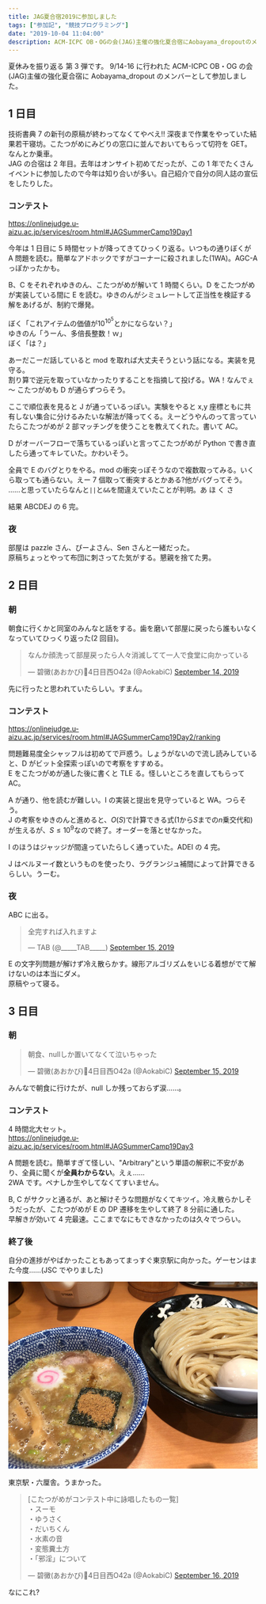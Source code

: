 ```yaml
---
title: JAG夏合宿2019に参加しました
tags: ["参加記", "競技プログラミング"]
date: "2019-10-04 11:04:00"
description: ACM-ICPC OB・OGの会(JAG)主催の強化夏合宿にAobayama_dropoutのメンバーとして参加しました。
---
```


夏休みを振り返る 第 3 弾です。
9/14-16 に行われた ACM-ICPC OB・OG の会(JAG)主催の強化夏合宿に Aobayama_dropout のメンバーとして参加しました。

## 1 日目

技術書典 7 の新刊の原稿が終わってなくてやべえ!! 深夜まで作業をやっていた結果若干寝坊。こたつがめにみどりの窓口に並んでおいてもらって切符を GET。なんとか乗車。  
JAG の合宿は 2 年目。去年はオンサイト初めてだったが、この 1 年でたくさんイベントに参加したので今年は知り合いが多い。自己紹介で自分の同人誌の宣伝をしたりした。

### コンテスト

https://onlinejudge.u-aizu.ac.jp/services/room.html#JAGSummerCamp19Day1

今年は 1 日目に 5 時間セットが降ってきてひっくり返る。いつもの通りぼくが A 問題を読む。簡単なアドホックですがコーナーに殺されました(1WA)。AGC-A っぽかったかも。

B、C をそれぞれゆきのん、こたつがめが解いて 1 時間くらい。D をこたつがめが実装している間に E を読む。ゆきのんがシミュレートして正当性を検証する解をあげるが、制約で爆発。

ぼく「これアイテムの価値が$10^{10^5}$とかにならない？」  
ゆきのん「うーん、多倍長整数！ｗ」  
ぼく「は？」

あーだこーだ話していると mod を取れば大丈夫そうという話になる。実装を見守る。  
割り算で逆元を取っていなかったりすることを指摘して投げる。WA！なんでぇ～ こたつがめも D が通らずつらそう。

ここで順位表を見ると J が通っているっぽい。実験をやると x,y 座標ともに共有しない集合に分けるみたいな解法が降ってくる。えーどうやんのって言っていたらこたつがめが 2 部マッチングを使うことを教えてくれた。書いて AC。

D がオーバーフローで落ちているっぽいと言ってこたつがめが Python で書き直したら通ってキレていた。かわいそう。

全員で E のバグとりをやる。mod の衝突っぽそうなので複数取ってみる。いくら取っても通らない。えー 7 個取って衝突するとかある?他がバグってそう。  
……と思っていたらなんと`||`と`&&`を間違えていたことが判明。あ ほ く さ

結果 ABCDEJ の 6 完。

### 夜

部屋は pazzle さん、ぴーよさん、Sen さんと一緒だった。  
原稿ちょっとやって布団に刺さってた気がする。懇親を捨てた男。

## 2 日目

### 朝

朝食に行くかと同室のみんなと話をする。歯を磨いて部屋に戻ったら誰もいなくなっていてひっくり返った(2 回目)。

<blockquote class="twitter-tweet"><p lang="ja" dir="ltr">なんか顔洗って部屋戻ったら人々消滅してて一人で食堂に向かっている</p>&mdash; 碧黴(あおかび)🦇4日目西O42a (@AokabiC) <a href="https://twitter.com/AokabiC/status/1173014728379002880?ref_src=twsrc%5Etfw">September 14, 2019</a></blockquote> <script async src="https://platform.twitter.com/widgets.js" charset="utf-8"></script>

先に行ったと思われていたらしい。すまん。

### コンテスト

https://onlinejudge.u-aizu.ac.jp/services/room.html#JAGSummerCamp19Day2/ranking

問題難易度全シャッフルは初めてで戸惑う。しょうがないので流し読みしていると、D がビット全探索っぽいので考察をすすめる。  
E をこたつがめが通した後に書くと TLE る。怪しいところを直してもらって AC。

A が通り、他を読むが難しい。I の実装と提出を見守っていると WA。つらそう。  
J の考察をゆきのんと進めると、$O(S)$で計算できる式($1$から$S$までの$n$乗交代和)が生えるが、$S \leq 10^9$なので終了。オーダーを落とせなかった。

I のほうはジャッジが間違っていたらしく通っていた。ADEI の 4 完。

J はベルヌーイ数というものを使ったり、ラグランジュ補間によって計算できるらしい。うーむ。

### 夜

ABC に出る。

<blockquote class="twitter-tweet"><p lang="ja" dir="ltr">全完すれば入れますよ</p>&mdash; TAB (@_____TAB_____) <a href="https://twitter.com/_____TAB_____/status/1173151808316829697?ref_src=twsrc%5Etfw">September 15, 2019</a></blockquote> <script async src="https://platform.twitter.com/widgets.js" charset="utf-8"></script>

E の文字列問題が解けず冷え散らかす。線形アルゴリズムをいじる着想がでて解けないのは本当にダメ。  
原稿やって寝る。

## 3 日目

### 朝

<blockquote class="twitter-tweet"><p lang="ja" dir="ltr">朝食、nullしか置いてなくて泣いちゃった</p>&mdash; 碧黴(あおかび)🦇4日目西O42a (@AokabiC) <a href="https://twitter.com/AokabiC/status/1173382399691878400?ref_src=twsrc%5Etfw">September 15, 2019</a></blockquote> <script async src="https://platform.twitter.com/widgets.js" charset="utf-8"></script>

みんなで朝食に行けたが、null しか残っておらず涙……。

### コンテスト

4 時間北大セット。  
https://onlinejudge.u-aizu.ac.jp/services/room.html#JAGSummerCamp19Day3

A 問題を読む。簡単すぎて怪しい、"Arbitrary"という単語の解釈に不安があり、全員に聞くが**全員わからない**。えぇ……  
2WA です。ペナしか生やしてなくてすいません。

B, C がサクッと通るが、あと解けそうな問題がなくてキツイ。冷え散らかしそうだったが、こたつがめが E の DP 遷移を生やして終了 8 分前に通した。  
早解きが効いて 4 完最速。ここまでなにもできなかったのは久々でつらい。

### 終了後

自分の進捗がやばかったこともあってまっすぐ東京駅に向かった。ゲーセンはまた今度……(JSC でやりました)

![ラーメン](rmn.jpg)

東京駅・六厘舎。うまかった。

<blockquote class="twitter-tweet"><p lang="ja" dir="ltr">[こたつがめがコンテスト中に詠唱したもの一覧]<br/>・スーモ<br/>・ゆうさく<br/>・だいちくん<br/>・水素の音<br/>・変態糞土方<br/>・「邪淫」について</p>&mdash; 碧黴(あおかび)🦇4日目西O42a (@AokabiC) <a href="https://twitter.com/AokabiC/status/1173474644155756545?ref_src=twsrc%5Etfw">September 16, 2019</a></blockquote> <script async src="https://platform.twitter.com/widgets.js" charset="utf-8"></script>

なにこれ?
